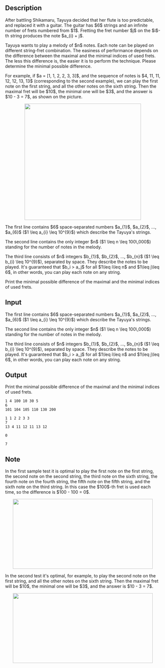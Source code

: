 ## Description

<div><p>After battling Shikamaru, Tayuya decided that her flute is too predictable, and replaced it with a guitar. The guitar has $6$ strings and an infinite number of frets numbered from $1$. Fretting the fret number $j$ on the $i$-th string produces the note $a_{i} + j$.</p><p>Tayuya wants to play a melody of $n$ notes. Each note can be played on different string-fret combination. The easiness of performance depends on the difference between the maximal and the minimal indices of used frets. The less this difference is, the easier it is to perform the technique. Please determine the minimal possible difference.</p><p>For example, if $a = [1, 1, 2, 2, 3, 3]$, and the sequence of notes is $4, 11, 11, 12, 12, 13, 13$ (corresponding to the second example), we can play the first note on the first string, and all the other notes on the sixth string. Then the maximal fret will be $10$, the minimal one will be $3$, and the answer is $10 - 3 = 7$, as shown on the picture.</p><center> <img class="tex-graphics" src="file://SvOZXmNC.png" style="max-width: 100.0%;max-height: 100.0%;" width="378px"> </center></div><div class="input-specification"><p>The first line contains $6$ space-separated numbers $a_{1}$, $a_{2}$, ..., $a_{6}$ ($1 \leq a_{i} \leq 10^{9}$) which describe the Tayuya's strings.</p><p>The second line contains the only integer $n$ ($1 \leq n \leq 100\,000$) standing for the number of notes in the melody.</p><p>The third line consists of $n$ integers $b_{1}$, $b_{2}$, ..., $b_{n}$ ($1 \leq b_{i} \leq 10^{9}$), separated by space. They describe the notes to be played. It's guaranteed that $b_i &gt; a_j$ for all $1\leq i\leq n$ and $1\leq j\leq 6$, in other words, you can play each note on any string.</p></div><div class="output-specification"><p>Print the minimal possible difference of the maximal and the minimal indices of used frets.</p></div>

## Input

<p>The first line contains $6$ space-separated numbers $a_{1}$, $a_{2}$, ..., $a_{6}$ ($1 \leq a_{i} \leq 10^{9}$) which describe the Tayuya's strings.</p><p>The second line contains the only integer $n$ ($1 \leq n \leq 100\,000$) standing for the number of notes in the melody.</p><p>The third line consists of $n$ integers $b_{1}$, $b_{2}$, ..., $b_{n}$ ($1 \leq b_{i} \leq 10^{9}$), separated by space. They describe the notes to be played. It's guaranteed that $b_i &gt; a_j$ for all $1\leq i\leq n$ and $1\leq j\leq 6$, in other words, you can play each note on any string.</p>

## Output

<p>Print the minimal possible difference of the maximal and the minimal indices of used frets.</p>





```input1
1 4 100 10 30 5
6
101 104 105 110 130 200
```




```input2
1 1 2 2 3 3
7
13 4 11 12 11 13 12
```




```output1
0
```




```output2
7
```



## Note

<p>In the first sample test it is optimal to play the first note on the first string, the second note on the second string, the third note on the sixth string, the fourth note on the fourth string, the fifth note on the fifth string, and the sixth note on the third string. In this case the $100$-th fret is used each time, so the difference is $100 - 100 = 0$.</p><center> <img class="tex-graphics" height="227px" src="file://ARyCDpHZ.png" style="max-width: 100.0%;max-height: 100.0%;" width="454px"> </center><p>In the second test it's optimal, for example, to play the second note on the first string, and all the other notes on the sixth string. Then the maximal fret will be $10$, the minimal one will be $3$, and the answer is $10 - 3 = 7$.</p><center> <img class="tex-graphics" height="227px" src="file://VKv7Gq3v.png" style="max-width: 100.0%;max-height: 100.0%;" width="454px"> </center>
